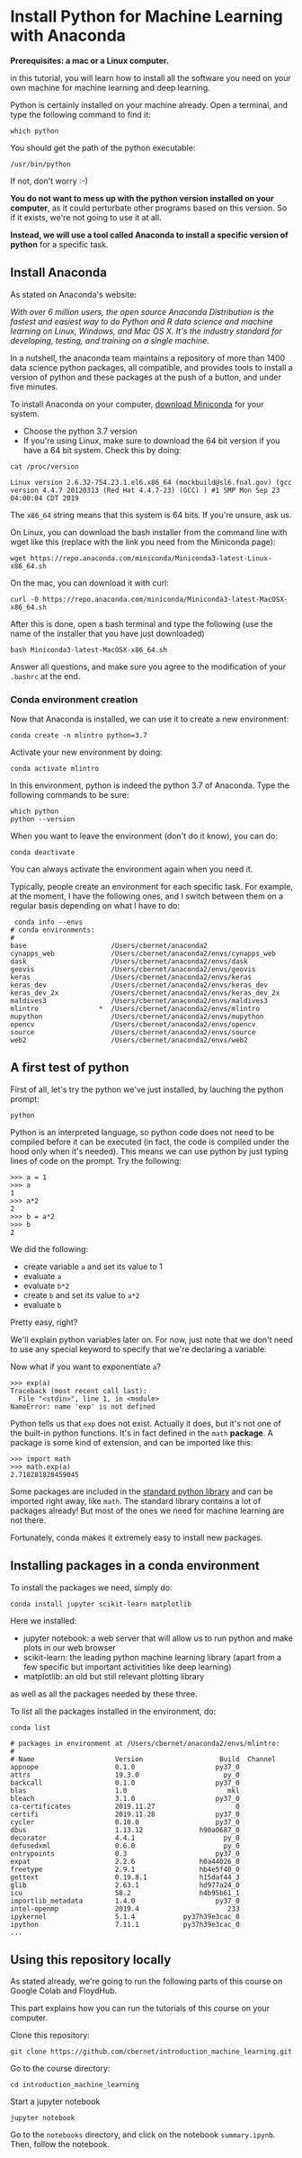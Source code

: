 # Install Python for Machine Learning with Anaconda

**Prerequisites: a mac or a Linux computer.**

in this tutorial, you will learn how to install all the software you need on your own machine for machine learning and deep learning. 

Python is certainly installed on your machine already. Open a terminal, and type the following command to find it: 

```
which python
```

You should get the path of the python executable: 

```
/usr/bin/python
```

If not, don't worry :-) 

**You do not want to mess up with the python version installed on your computer**, as it could perturbate other programs based on this version. So if it exists, we're not going to use it at all.

**Instead, we will use a tool called Anaconda to install a specific version of python** for a specific task.

## Install Anaconda

As stated on Anaconda's website:

*With over 6 million users, the open source Anaconda Distribution is the fastest and easiest way to do Python and R data science and machine learning on Linux, Windows, and Mac OS X. It's the industry standard for developing, testing, and training on a single machine.*

In a nutshell, the anaconda team maintains a repository of more than 1400 data science python packages, all compatible, and provides tools to install a version of python and these packages at the push of a button, and under five minutes.

To install Anaconda on your computer, [download Miniconda](https://docs.conda.io/en/latest/miniconda.html) for your system. 

* Choose the python 3.7 version
* If you're using Linux, make sure to download the 64 bit version if you have a 64 bit system. Check this by doing: 

```
cat /proc/version
```

```
Linux version 2.6.32-754.23.1.el6.x86_64 (mockbuild@sl6.fnal.gov) (gcc version 4.4.7 20120313 (Red Hat 4.4.7-23) (GCC) ) #1 SMP Mon Sep 23 04:00:04 CDT 2019
```

The `x86_64` string means that this system is 64 bits. If you're unsure, ask us. 

On Linux, you can download the bash installer from the command line with wget like this (replace with the link you need from the Miniconda page):

```
wget https://repo.anaconda.com/miniconda/Miniconda3-latest-Linux-x86_64.sh
```

On the mac, you can download it with curl:

```
curl -O https://repo.anaconda.com/miniconda/Miniconda3-latest-MacOSX-x86_64.sh
```

After this is done, open a bash terminal and type the following (use the name of the installer that you have just downloaded)

```
bash Miniconda3-latest-MacOSX-x86_64.sh
```

Answer all questions, and make sure you agree to the modification of your `.bashrc` at the end.

### Conda environment creation

Now that Anaconda is installed, we can use it to create a new environment: 

```
conda create -n mlintro python=3.7
```

Activate your new environment by doing: 

```
conda activate mlintro
```

In this environment, python is indeed the python 3.7 of Anaconda. Type the following commands to be sure: 

```
which python
python --version
```

When you want to leave the environment (don't do it know), you can do: 

```
conda deactivate
```

You can always activate the environment again when you need it. 

Typically, people create an environment for each specific task. 
For example, at the moment, I have the following ones, and I switch between them on a regular basis depending on what I have to do: 

```
 conda info --envs
# conda environments:
#
base                     /Users/cbernet/anaconda2
cynapps_web              /Users/cbernet/anaconda2/envs/cynapps_web
dask                     /Users/cbernet/anaconda2/envs/dask
geovis                   /Users/cbernet/anaconda2/envs/geovis
keras                    /Users/cbernet/anaconda2/envs/keras
keras_dev                /Users/cbernet/anaconda2/envs/keras_dev
keras_dev_2x             /Users/cbernet/anaconda2/envs/keras_dev_2x
maldives3                /Users/cbernet/anaconda2/envs/maldives3
mlintro               *  /Users/cbernet/anaconda2/envs/mlintro
mupython                 /Users/cbernet/anaconda2/envs/mupython
opencv                   /Users/cbernet/anaconda2/envs/opencv
source                   /Users/cbernet/anaconda2/envs/source
web2                     /Users/cbernet/anaconda2/envs/web2
```

## A first test of python

First of all, let's try the python we've just installed, by lauching the python prompt: 

```
python
```
Python is an interpreted language, so python code does not need to be compiled before it can be executed (in fact, the code is compiled under the hood only when it's needed). This means we can use python by just typing lines of code on the prompt. Try the following: 

```
>>> a = 1
>>> a
1
>>> a*2
2
>>> b = a*2
>>> b
2
```

We did the following: 

* create variable `a` and set its value to 1
* evaluate `a`
* evaluate `b*2`
* create `b` and set its value to `a*2`
* evaluate `b`

Pretty easy, right? 

We'll explain python variables later on. For now, just note that we don't need to use any special keyword to specify that we're declaring a variable.

Now what if you want to exponentiate `a`? 

```
>>> exp(a)
Traceback (most recent call last):
  File "<stdin>", line 1, in <module>
NameError: name 'exp' is not defined
```

Python tells us that `exp` does not exist. Actually it does, but it's not one of the built-in python functions. It's in fact defined in the `math` **package**. A package is some kind of extension, and can be imported like this: 

```
>>> import math
>>> math.exp(a)
2.718281828459045
``` 

Some packages are included in the [standard python library](https://docs.python.org/3.7/library/) and can be imported right away, like `math`. The standard library contains a lot of packages already! But most of the ones we need for machine learning are not there. 

Fortunately, conda makes it extremely easy to install new packages. 

## Installing packages in a conda environment

To install the packages we need, simply do:

```
conda install jupyter scikit-learn matplotlib
```

Here we installed:

* jupyter notebook: a web server that will allow us to run python and make plots in our web browser
* scikit-learn: the leading python machine learning library (apart from a few specific but important activitities like deep learning)
* matplotlib: an old but still relevant plotting library

as well as all the packages needed by these three. 

To list all the packages installed in the environment, do: 

```
conda list
```

```
# packages in environment at /Users/cbernet/anaconda2/envs/mlintro:
#
# Name                    Version                   Build  Channel
appnope                   0.1.0                    py37_0  
attrs                     19.3.0                     py_0  
backcall                  0.1.0                    py37_0  
blas                      1.0                         mkl  
bleach                    3.1.0                    py37_0  
ca-certificates           2019.11.27                    0  
certifi                   2019.11.28               py37_0  
cycler                    0.10.0                   py37_0  
dbus                      1.13.12              h90a0687_0  
decorator                 4.4.1                      py_0  
defusedxml                0.6.0                      py_0  
entrypoints               0.3                      py37_0  
expat                     2.2.6                h0a44026_0  
freetype                  2.9.1                hb4e5f40_0  
gettext                   0.19.8.1             h15daf44_3  
glib                      2.63.1               hd977a24_0  
icu                       58.2                 h4b95b61_1  
importlib_metadata        1.4.0                    py37_0  
intel-openmp              2019.4                      233  
ipykernel                 5.1.4            py37h39e3cac_0  
ipython                   7.11.1           py37h39e3cac_0  
...
```

## Using this repository locally

As stated already, we're going to run the following parts of this course on Google Colab and FloydHub. 

This part explains how you can run the tutorials of this course on your computer. 

Clone this repository:

```
git clone https://github.com/cbernet/introduction_machine_learning.git
```

Go to the course directory: 

```
cd introduction_machine_learning
```

Start a jupyter notebook

```
jupyter notebook
```

Go to the `notebooks` directory, and click on the notebook `summary.ipynb`. Then, follow the notebook. 


